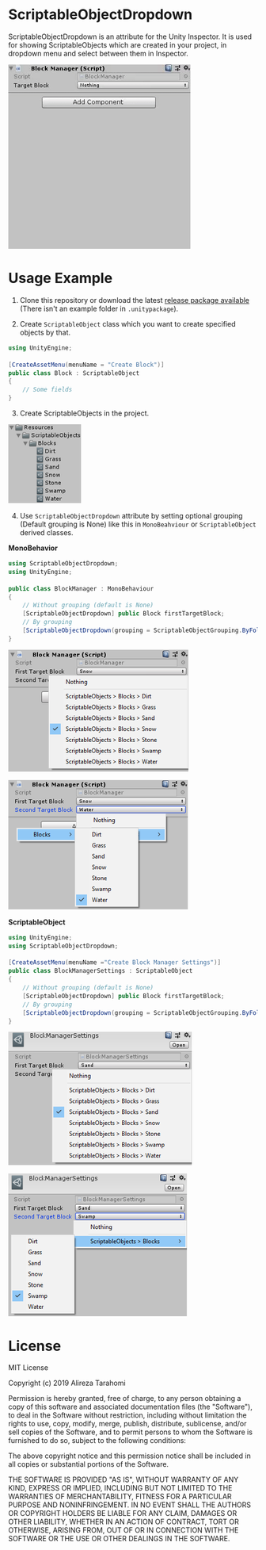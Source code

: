 # ScriptableObjectDropdown
ScriptableObjectDropdown is an attribute for the Unity Inspector.
It is used for showing ScriptableObjects which are created in your project, in dropdown menu and select between them in Inspector.

![](Images/ScriptableObjectDropdown.gif)

# Usage Example
1. Clone this repository or download the latest [release package available](https://github.com/ATHellboy/ScriptableObjectDropdown/releases) (There isn't an example folder in `.unitypackage`).

2. Create `ScriptableObject` class which you  want to create specified objects by that.

```cs
using UnityEngine;

[CreateAssetMenu(menuName = "Create Block")]
public class Block : ScriptableObject
{
    // Some fields
}
```

3. Create ScriptableObjects in the project.

![](Images/Resources.PNG)

4. Use `ScriptableObjectDropdown` attribute by setting optional grouping (Default grouping is None) like this in `MonoBeahviour` or `ScriptableObject` derived classes.

**MonoBehavior**

```cs
using ScriptableObjectDropdown;
using UnityEngine;

public class BlockManager : MonoBehaviour
{
    // Without grouping (default is None)
    [ScriptableObjectDropdown] public Block firstTargetBlock;
    // By grouping
    [ScriptableObjectDropdown(grouping = ScriptableObjectGrouping.ByFolder)] public Block secondTargetBlock;
}
```

![](Images/MonoBehaviourDefaultGrouping.png)

![](Images/MonoBehaviourByFolderGrouping.png)

**ScriptableObject**
```cs
using UnityEngine;
using ScriptableObjectDropdown;

[CreateAssetMenu(menuName ="Create Block Manager Settings")]
public class BlockManagerSettings : ScriptableObject
{
    // Without grouping (default is None)
    [ScriptableObjectDropdown] public Block firstTargetBlock;
    // By grouping
    [ScriptableObjectDropdown(grouping = ScriptableObjectGrouping.ByFolderFlat)] public Block secondTargetBlock;
}
```

![](Images/ScriptableObjectDefaultGrouping.png)

![](Images/ScriptableObjectByFolderFlatGrouping.png)

# License
MIT License

Copyright (c) 2019 Alireza Tarahomi

Permission is hereby granted, free of charge, to any person obtaining a copy
of this software and associated documentation files (the "Software"), to deal
in the Software without restriction, including without limitation the rights
to use, copy, modify, merge, publish, distribute, sublicense, and/or sell
copies of the Software, and to permit persons to whom the Software is
furnished to do so, subject to the following conditions:

The above copyright notice and this permission notice shall be included in all
copies or substantial portions of the Software.

THE SOFTWARE IS PROVIDED "AS IS", WITHOUT WARRANTY OF ANY KIND, EXPRESS OR
IMPLIED, INCLUDING BUT NOT LIMITED TO THE WARRANTIES OF MERCHANTABILITY,
FITNESS FOR A PARTICULAR PURPOSE AND NONINFRINGEMENT. IN NO EVENT SHALL THE
AUTHORS OR COPYRIGHT HOLDERS BE LIABLE FOR ANY CLAIM, DAMAGES OR OTHER
LIABILITY, WHETHER IN AN ACTION OF CONTRACT, TORT OR OTHERWISE, ARISING FROM,
OUT OF OR IN CONNECTION WITH THE SOFTWARE OR THE USE OR OTHER DEALINGS IN THE
SOFTWARE.
